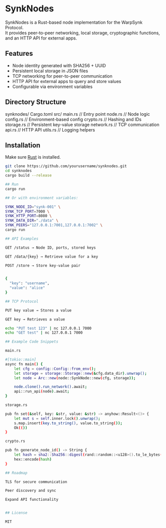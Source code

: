 # SynkNodes

SynkNodes is a Rust-based node implementation for the WarpSynk Protocol.  
It provides peer-to-peer networking, local storage, cryptographic functions, and an HTTP API for external apps.  

## Features

- Node identity generated with SHA256 + UUID  
- Persistent local storage in JSON files  
- TCP networking for peer-to-peer communication  
- HTTP API for external apps to query and store values  
- Configurable via environment variables  

## Directory Structure

synknodes/ Cargo.toml src/ main.rs        // Entry point node.rs        // Node logic config.rs      // Environment-based config crypto.rs      // Hashing and IDs storage.rs     // Persistent key-value storage network.rs     // TCP communication api.rs         // HTTP API utils.rs       // Logging helpers
## Installation

Make sure [Rust](https://www.rust-lang.org/tools/install) is installed.

```bash
git clone https://github.com/yourusername/synknodes.git
cd synknodes
cargo build --release

## Run
cargo run

## Or with environment variables:

SYNK_NODE_ID="synk-001" \
SYNK_TCP_PORT=7000 \
SYNK_HTTP_PORT=8080 \
SYNK_DATA_DIR="./data" \
SYNK_PEERS="127.0.0.1:7001,127.0.0.1:7002" \
cargo run

## API Examples

GET /status → Node ID, ports, stored keys

GET /data/{key} → Retrieve value for a key

POST /store → Store key-value pair


{
  "key": "username",
  "value": "alice"
}

## TCP Protocol

PUT key value → Stores a value

GET key → Retrieves a value

echo "PUT test 123" | nc 127.0.0.1 7000
echo "GET test" | nc 127.0.0.1 7000

## Example Code Snippets

main.rs

#[tokio::main]
async fn main() {
    let cfg = config::Config::from_env();
    let storage = storage::Storage::new(&cfg.data_dir).unwrap();
    let node = Arc::new(node::SynkNode::new(cfg, storage));

    node.clone().run_network().await;
    api::run_api(node).await;
}

storage.rs

pub fn set(&self, key: &str, value: &str) -> anyhow::Result<()> {
    let mut s = self.inner.lock().unwrap();
    s.map.insert(key.to_string(), value.to_string());
    Ok(())
}

crypto.rs

pub fn generate_node_id() -> String {
    let hash = sha2::Sha256::digest(rand::random::<u128>().to_le_bytes());
    hex::encode(hash)
}

## Roadmap

TLS for secure communication

Peer discovery and sync

Expand API functionality


## License

MIT
